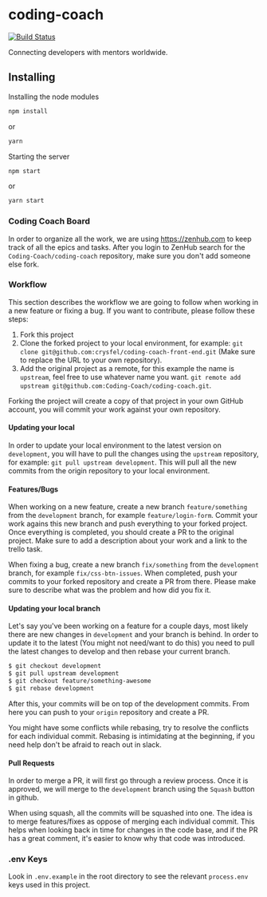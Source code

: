 # coding-coach
[![Build Status](https://travis-ci.org/coding-coach/coding-coach.svg?branch=development)](https://travis-ci.org/coding-coach/coding-coach)

Connecting developers with mentors worldwide.

## Installing

Installing the node modules

```bash
npm install
```

or

```bash
yarn
```

Starting the server

```bash
npm start
```

or

```bash
yarn start
```

### Coding Coach Board

In order to organize all the work, we are using https://zenhub.com to keep track of all the epics and tasks. After you login to ZenHub search for the `Coding-Coach/coding-coach` repository, make sure you don't add someone else fork.

### Workflow

This section describes the workflow we are going to follow when working in a new feature or fixing a bug. If you want to contribute, please follow these steps:

1. Fork this project
2. Clone the forked project to your local environment, for example: `git clone git@github.com:crysfel/coding-coach-front-end.git` (Make sure to replace the URL to your own repository).
3. Add the original project as a remote, for this example the name is `upstream`, feel free to use whatever name you want. `git remote add upstream git@github.com:Coding-Coach/coding-coach.git`.

Forking the project will create a copy of that project in your own GitHub account, you will commit your work against your own repository.

#### Updating your local

In order to update your local environment to the latest version on `development`, you will have to pull the changes using the `upstream` repository, for example: `git pull upstream development`. This will pull all the new commits from the origin repository to your local environment.

#### Features/Bugs

When working on a new feature, create a new branch `feature/something` from the `development` branch, for example `feature/login-form`. Commit your work agains this new branch and push everything to your forked project. Once everything is completed, you should create a PR to the original project. Make sure to add a description about your work and a link to the trello task.

When fixing a bug, create a new branch `fix/something` from the `development` branch, for example `fix/css-btn-issues`. When completed, push your commits to your forked repository and create a PR from there. Please make sure to describe what was the problem and how did you fix it.

#### Updating your local branch

Let's say you've been working on a feature for a couple days, most likely there are new changes in `development` and your branch is behind. In order to update it to the latest (You might not need/want to do this) you need to pull the latest changes to develop and then rebase your current branch.

```bash
$ git checkout development
$ git pull upstream development
$ git checkout feature/something-awesome
$ git rebase development
```

After this, your commits will be on top of the development commits. From here you can push to your `origin` repository and create a PR.

You might have some conflicts while rebasing, try to resolve the conflicts for each individual commit. Rebasing is intimidating at the beginning, if you need help don't be afraid to reach out in slack.

#### Pull Requests

In order to merge a PR, it will first go through a review process. Once it is approved, we will merge to the `development` branch using the `Squash` button in github.

When using squash, all the commits will be squashed into one. The idea is to merge features/fixes as oppose of merging each individual commit. This helps when looking back in time for changes in the code base, and if the PR has a great comment, it's easier to know why that code was introduced.

### .env Keys

Look in `.env.example` in the root directory to see the relevant `process.env` keys used in this project.
